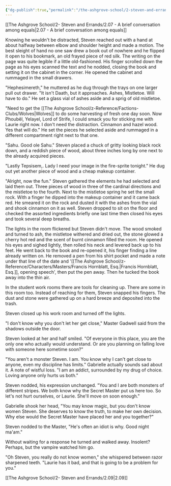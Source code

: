 ```yaml
---
{"dg-publish":true,"permalink":"/the-ashgrove-school/2-steven-and-errands/2-08-the-minutia-of-magic/"}
---
```


[[The Ashgrove School/2- Steven and Errands/2.07 - A brief conversation among equals\|2.07 - A brief conversation among equals]]

Knowing he wouldn't be distracted, Steven reached out with a hand at about halfway between elbow and shoulder height and made a motion. The best sleight of hand no one saw drew a book out of nowhere and he flipped it open to his bookmark, an old frayed piece of red silk. The writing on the page was quite legible if a little old-fashioned. His finger scrolled down the page as his eyes scanned the text and he nodded, closing the book and setting it on the cabinet in the corner. He opened the cabinet and rummaged in the small drawers. 

"Hephesimereth," he muttered as he dug through the trays on one larger pull out drawer. "It isn't Daath, but it approaches. Ashes, Mistletoe. Will have to do." He set a glass vial of ashes aside and a sprig of old mistletoe. 

"Need to get the [[The Ashgrove School/z-Reference/Factions-Clubs/Wolves\|Wolves]] to do some harvesting of fresh one day soon. Now Phoubêl, Yelayel, Lord of Strife, I could smack you for sticking me with Laurie right now. I don't need the distraction. Cinnamon and hazel wood. Yes that will do." He set the pieces he selected aside and rummaged in a different compartment right next to that one. 

"Sahu. Good ole Sahu." Steven placed a chuck of gritty looking black rock down, and a reddish piece of wood, about three inches long by one next to the already acquired pieces. 

"Lastly Tepsisem,. Lady I need your image in the fire-sprite tonight." He dug out yet another piece of wood and a cheap makeup container.  

"Alright, now the fun." Steven gathered the elements he had selected and laid them out. Three pieces of wood in three of the cardinal directions and the mistletoe to the fourth. Next to the mistletoe spring he set the small rock. With a finger he dipped into the makeup container and it came back red. He smeared it on the rock and dusted it with the ashes from the vial and shook cinnamon on it as well. Steven dropped to sit on the floor and checked the assorted ingredients briefly one last time then closed his eyes and took several deep breaths. 

The lights in the room flickered but Steven didn't move. The wood smoked and turned to ash, the mistletoe withered and dried out, the stone glowed a cherry hot red and the scent of burnt cinnamon filled the room. He opened his eyes and sighed lightly, then rolled his neck and levered back up to his feet. He went back to the book and re-opened it, his finger finding a line already written on. He removed a pen from his shirt pocket and made a note under that line of the date and '[[The Ashgrove School/z-Reference/Characters/Masters/Francis Hornblatt, Esq.\|Francis Hornblatt, Esq.]], opening speech', then put the pen away. Then he tucked the book away into the thin air. 

In the student work rooms there are tools for cleaning up. There are some in this room too. Instead of reaching for them, Steven snapped his fingers. The dust and stone were gathered up on a hard breeze and deposited into the trash.

Steven closed up his work room and turned off the lights. 

"I don't know why you don't let her get close," Master Gadwell said from the shadows outside the door. 

Steven looked at her and half smiled. "Of everyone in this place, you are the only one who actually would understand. Or are you planning on falling love with someone here sometime soon?"

"You aren't a monster Steven. I am. You know why I can't get close to anyone, even my discipline has limits." Gabrielle actually sounds sad about it. A note of wistful loss. "I am an addict, surrounded by my drug of choice. Loving anyone only hurts us both."

Steven nodded, his expression unchanged. "You and I are both monsters of different stripes. We both know why the Secret Master put us here too. So let's not hurt ourselves, or Laurie. She'll move on soon enough."

Gabrielle shook her head, "You may know magic, but you don't know women Steven. She deserves to know the truth, to make her own decision. Why else would the Secret Master have placed her and you together?"

Steven nodded to the Master, "He's often an idiot is why. Good night ma'am."

Without waiting for a response he turned and walked away. Insolent? Perhaps, but the vampire watched him go. 

"Oh Steven, you really do not know women," she whispered between razor sharpened teeth. "Laurie has it bad, and that is going to be a problem for you."

[[The Ashgrove School/2- Steven and Errands/2.09\|2.09]]